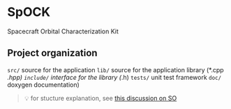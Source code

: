 # SpOCK
Spacecraft Orbital Characterization Kit

## Project organization

`src/` source for the application
`lib/` source for the application library (*.cpp *.hpp)
`include/` interface for the library (*.h)
`tests/` unit test framework
`doc/` doxygen documentation)

> :bulb: for stucture explanation, see [this discussion on SO](https://stackoverflow.com/questions/2360734/whats-a-good-directory-structure-for-larger-c-projects-using-makefile)
